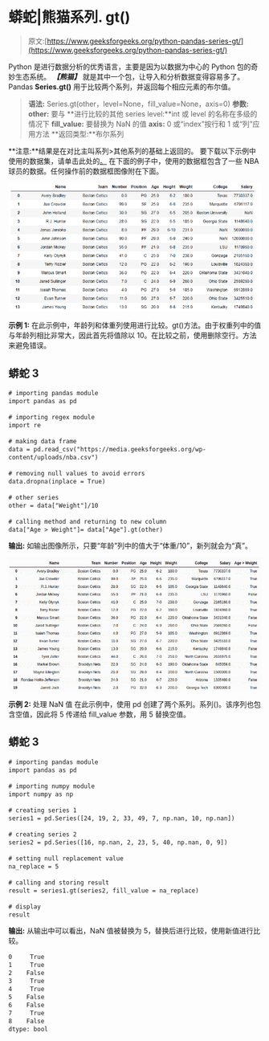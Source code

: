 # 蟒蛇|熊猫系列. gt()

> 原文:[https://www.geeksforgeeks.org/python-pandas-series-gt/](https://www.geeksforgeeks.org/python-pandas-series-gt/)

Python 是进行数据分析的优秀语言，主要是因为以数据为中心的 Python 包的奇妙生态系统。 ***【熊猫】*** 就是其中一个包，让导入和分析数据变得容易多了。
Pandas **Series.gt()** 用于比较两个系列，并返回每个相应元素的布尔值。

> **语法:** Series.gt(other，level=None，fill_value=None，axis=0)
> **参数:**
> **other:** 要与
> **进行比较的其他 series level:**int 或 level 的名称在多级的情况下
> **fill_value:** 要替换为 NaN 的值
> **axis:** 0 或“index”按行和 1 或“列”应用方法
> **返回类型:**布尔系列

**注意:**结果是在对比主叫系列>其他系列的基础上返回的。
要下载以下示例中使用的数据集，请单击此处的[。](https://media.geeksforgeeks.org/wp-content/uploads/nba.csv)
在下面的例子中，使用的数据框包含了一些 NBA 球员的数据。任何操作前的数据框图像附在下面。

![](img/793ad040c852f46d3cbfdaf19ee388c2.png)

**示例 1:**
在此示例中，年龄列和体重列使用进行比较。gt()方法。由于权重列中的值与年龄列相比非常大，因此首先将值除以 10。在比较之前，使用删除空行。方法来避免错误。

## 蟒蛇 3

```
# importing pandas module
import pandas as pd

# importing regex module
import re

# making data frame
data = pd.read_csv("https://media.geeksforgeeks.org/wp-content/uploads/nba.csv")

# removing null values to avoid errors
data.dropna(inplace = True)

# other series
other = data["Weight"]/10

# calling method and returning to new column
data["Age > Weight"]= data["Age"].gt(other)
```

**输出:**
如输出图像所示，只要“年龄”列中的值大于“体重/10”，新列就会为“真”。

![](img/a25423ee5ff9dcfa6ba83670855f197e.png)

**示例 2:** 处理 NaN 值
在此示例中，使用 pd 创建了两个系列。系列()。该序列也包含空值，因此将 5 传递给 fill_value 参数，用 5 替换空值。

## 蟒蛇 3

```
# importing pandas module
import pandas as pd

# importing numpy module
import numpy as np

# creating series 1
series1 = pd.Series([24, 19, 2, 33, 49, 7, np.nan, 10, np.nan])

# creating series 2
series2 = pd.Series([16, np.nan, 2, 23, 5, 40, np.nan, 0, 9])

# setting null replacement value
na_replace = 5

# calling and storing result
result = series1.gt(series2, fill_value = na_replace)

# display
result
```

**输出:**
从输出中可以看出，NaN 值被替换为 5，替换后进行比较，使用新值进行比较。

```
0     True
1     True
2    False
3     True
4     True
5    False
6    False
7     True
8    False
dtype: bool
```